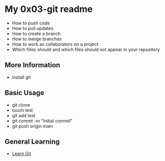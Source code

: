 # My 0x03-git readme

* How to push code
* How to pull updates
* How to create a branch
* How to merge branches
* How to work as collaborators on a project
* Which fiiles should and which files should not appear in your repository

## More Information

* Install git

## Basic Usage

* git clone
* touch test
* git add test
* git commt -m "Initial commit"
* git push origin main

## General Learning

* [Learn Git](https://www.git-scm.com/docs)
